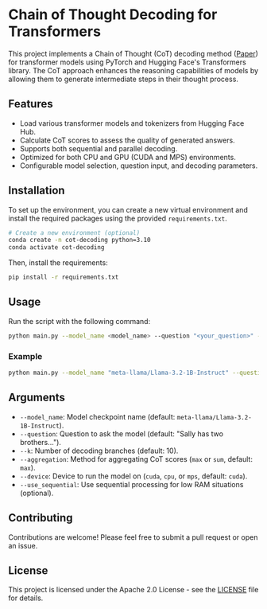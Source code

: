 # Chain of Thought Decoding for Transformers

This project implements a Chain of Thought (CoT) decoding method ([Paper](https://arxiv.org/abs/2402.10200)) for transformer models using PyTorch and Hugging Face's Transformers library. The CoT approach enhances the reasoning capabilities of models by allowing them to generate intermediate steps in their thought process.


## Features

- Load various transformer models and tokenizers from Hugging Face Hub.
- Calculate CoT scores to assess the quality of generated answers.
- Supports both sequential and parallel decoding.
- Optimized for both CPU and GPU (CUDA and MPS) environments.
- Configurable model selection, question input, and decoding parameters.

## Installation

To set up the environment, you can create a new virtual environment and install the required packages using the provided `requirements.txt`.

```bash
# Create a new environment (optional)
conda create -n cot-decoding python=3.10
conda activate cot-decoding
```

Then, install the requirements:

```bash
pip install -r requirements.txt
```

## Usage

Run the script with the following command:

```bash
python main.py --model_name <model_name> --question "<your_question>" --k <number_of_branches> --aggregation <max|sum> --device <cuda|cpu|mps>
```

### Example

```bash
python main.py --model_name "meta-llama/Llama-3.2-1B-Instruct" --question "Sally has two brothers, Sam and Joe. Sam has one sister. How many sisters does Joe have? Think step by step. You MUST end your reply with Answer:, FOLLOWED BY A SINGLE NUMBER." --k 10 --aggregation max --device cuda
```

## Arguments

- `--model_name`: Model checkpoint name (default: `meta-llama/Llama-3.2-1B-Instruct`).
- `--question`: Question to ask the model (default: "Sally has two brothers...").
- `--k`: Number of decoding branches (default: 10).
- `--aggregation`: Method for aggregating CoT scores (`max` or `sum`, default: `max`).
- `--device`: Device to run the model on (`cuda`, `cpu`, or `mps`, default: `cuda`).
- `--use_sequential`: Use sequential processing for low RAM situations (optional).

## Contributing

Contributions are welcome! Please feel free to submit a pull request or open an issue.

## License

This project is licensed under the Apache 2.0 License - see the [LICENSE](LICENSE) file for details.
